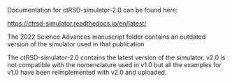 Documentation for ctRSD-simulator-2.0 can be found here:

https://ctrsd-simulator.readthedocs.io/en/latest/

The 2022 Science Advances manuscript folder contains an outdated version of the simulator used in that publication

The ctRSD-simulator-2.0 contains the latest version of the simulator. v2.0 is not compatible with the nomenclature used in v1.0 but all the examples for v1.0 have been reimplemented with v2.0 and uploaded.